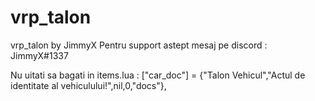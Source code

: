 # vrp_talon
vrp_talon by JimmyX
Pentru support astept mesaj pe discord : JimmyX#1337



Nu uitati sa bagati in items.lua  : 	["car_doc"] = {"Talon Vehicul","Actul de identitate al vehiculului!",nil,0,"docs"},
